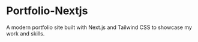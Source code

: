 # Portfolio-Nextjs
A modern portfolio site built with Next.js and Tailwind CSS to showcase my work and skills.

